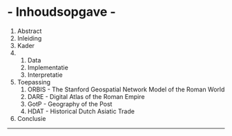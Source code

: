 # - Inhoudsopgave -

1. Abstract
2. Inleiding
3. Kader
3. 1. Data
	2. Implementatie
	2. Interpretatie 
4. Toepassing
	1. ORBIS - The Stanford Geospatial Network Model of the Roman World
	2. DARE - Digital Atlas of the Roman Empire
	3. GotP - Geography of the Post
	4. HDAT - Historical Dutch Asiatic Trade
5. Conclusie
---- 